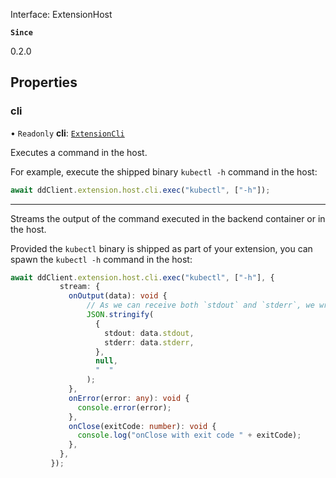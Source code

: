 Interface: ExtensionHost


**`Since`**

0.2.0

## Properties

### cli

• `Readonly` **cli**: [`ExtensionCli`](ExtensionCli.md)

Executes a command in the host.

For example, execute the shipped binary `kubectl -h` command in the host:

```typescript
await ddClient.extension.host.cli.exec("kubectl", ["-h"]);
```

---

Streams the output of the command executed in the backend container or in the host.

Provided the `kubectl` binary is shipped as part of your extension, you can spawn the `kubectl -h` command in the host:

```typescript
await ddClient.extension.host.cli.exec("kubectl", ["-h"], {
           stream: {
             onOutput(data): void {
                 // As we can receive both `stdout` and `stderr`, we wrap them in a JSON object
                 JSON.stringify(
                   {
                     stdout: data.stdout,
                     stderr: data.stderr,
                   },
                   null,
                   "  "
                 );
             },
             onError(error: any): void {
               console.error(error);
             },
             onClose(exitCode: number): void {
               console.log("onClose with exit code " + exitCode);
             },
           },
         });
```
